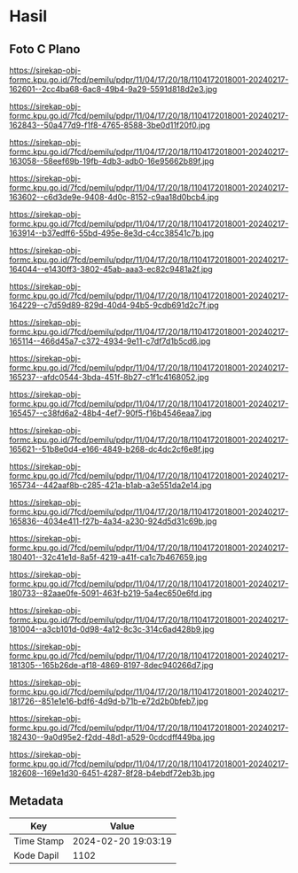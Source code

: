 # Hasil

## Foto C Plano

https://sirekap-obj-formc.kpu.go.id/7fcd/pemilu/pdpr/11/04/17/20/18/1104172018001-20240217-162601--2cc4ba68-6ac8-49b4-9a29-5591d818d2e3.jpg

https://sirekap-obj-formc.kpu.go.id/7fcd/pemilu/pdpr/11/04/17/20/18/1104172018001-20240217-162843--50a477d9-f1f8-4765-8588-3be0d11f20f0.jpg

https://sirekap-obj-formc.kpu.go.id/7fcd/pemilu/pdpr/11/04/17/20/18/1104172018001-20240217-163058--58eef69b-19fb-4db3-adb0-16e95662b89f.jpg

https://sirekap-obj-formc.kpu.go.id/7fcd/pemilu/pdpr/11/04/17/20/18/1104172018001-20240217-163602--c6d3de9e-9408-4d0c-8152-c9aa18d0bcb4.jpg

https://sirekap-obj-formc.kpu.go.id/7fcd/pemilu/pdpr/11/04/17/20/18/1104172018001-20240217-163914--b37edff6-55bd-495e-8e3d-c4cc38541c7b.jpg

https://sirekap-obj-formc.kpu.go.id/7fcd/pemilu/pdpr/11/04/17/20/18/1104172018001-20240217-164044--e1430ff3-3802-45ab-aaa3-ec82c9481a2f.jpg

https://sirekap-obj-formc.kpu.go.id/7fcd/pemilu/pdpr/11/04/17/20/18/1104172018001-20240217-164229--c7d59d89-829d-40d4-94b5-9cdb691d2c7f.jpg

https://sirekap-obj-formc.kpu.go.id/7fcd/pemilu/pdpr/11/04/17/20/18/1104172018001-20240217-165114--466d45a7-c372-4934-9e11-c7df7d1b5cd6.jpg

https://sirekap-obj-formc.kpu.go.id/7fcd/pemilu/pdpr/11/04/17/20/18/1104172018001-20240217-165237--afdc0544-3bda-451f-8b27-c1f1c4168052.jpg

https://sirekap-obj-formc.kpu.go.id/7fcd/pemilu/pdpr/11/04/17/20/18/1104172018001-20240217-165457--c38fd6a2-48b4-4ef7-90f5-f16b4546eaa7.jpg

https://sirekap-obj-formc.kpu.go.id/7fcd/pemilu/pdpr/11/04/17/20/18/1104172018001-20240217-165621--51b8e0d4-e166-4849-b268-dc4dc2cf6e8f.jpg

https://sirekap-obj-formc.kpu.go.id/7fcd/pemilu/pdpr/11/04/17/20/18/1104172018001-20240217-165734--442aaf8b-c285-421a-b1ab-a3e551da2e14.jpg

https://sirekap-obj-formc.kpu.go.id/7fcd/pemilu/pdpr/11/04/17/20/18/1104172018001-20240217-165836--4034e411-f27b-4a34-a230-924d5d31c69b.jpg

https://sirekap-obj-formc.kpu.go.id/7fcd/pemilu/pdpr/11/04/17/20/18/1104172018001-20240217-180401--32c41e1d-8a5f-4219-a41f-ca1c7b467659.jpg

https://sirekap-obj-formc.kpu.go.id/7fcd/pemilu/pdpr/11/04/17/20/18/1104172018001-20240217-180733--82aae0fe-5091-463f-b219-5a4ec650e6fd.jpg

https://sirekap-obj-formc.kpu.go.id/7fcd/pemilu/pdpr/11/04/17/20/18/1104172018001-20240217-181004--a3cb101d-0d98-4a12-8c3c-314c6ad428b9.jpg

https://sirekap-obj-formc.kpu.go.id/7fcd/pemilu/pdpr/11/04/17/20/18/1104172018001-20240217-181305--165b26de-af18-4869-8197-8dec940266d7.jpg

https://sirekap-obj-formc.kpu.go.id/7fcd/pemilu/pdpr/11/04/17/20/18/1104172018001-20240217-181726--851e1e16-bdf6-4d9d-b71b-e72d2b0bfeb7.jpg

https://sirekap-obj-formc.kpu.go.id/7fcd/pemilu/pdpr/11/04/17/20/18/1104172018001-20240217-182430--9a0d95e2-f2dd-48d1-a529-0cdcdff449ba.jpg

https://sirekap-obj-formc.kpu.go.id/7fcd/pemilu/pdpr/11/04/17/20/18/1104172018001-20240217-182608--169e1d30-6451-4287-8f28-b4ebdf72eb3b.jpg


## Metadata

| Key        | Value               |
| ---------- | ------------------- |
| Time Stamp | 2024-02-20 19:03:19 |
| Kode Dapil | 1102                |



